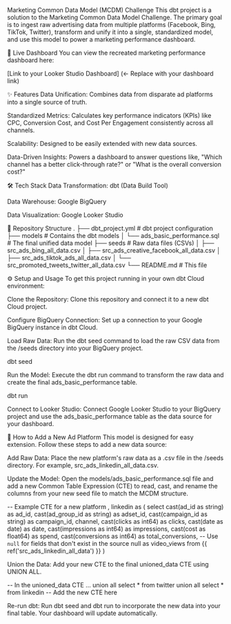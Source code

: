 Marketing Common Data Model (MCDM) Challenge
This dbt project is a solution to the Marketing Common Data Model Challenge. The primary goal is to ingest raw advertising data from multiple platforms (Facebook, Bing, TikTok, Twitter), transform and unify it into a single, standardized model, and use this model to power a marketing performance dashboard.

🚀 Live Dashboard
You can view the recreated marketing performance dashboard here:

[Link to your Looker Studio Dashboard] (<- Replace with your dashboard link)

✨ Features
Data Unification: Combines data from disparate ad platforms into a single source of truth.

Standardized Metrics: Calculates key performance indicators (KPIs) like CPC, Conversion Cost, and Cost Per Engagement consistently across all channels.

Scalability: Designed to be easily extended with new data sources.

Data-Driven Insights: Powers a dashboard to answer questions like, "Which channel has a better click-through rate?" or "What is the overall conversion cost?"

🛠️ Tech Stack
Data Transformation: dbt (Data Build Tool)

Data Warehouse: Google BigQuery

Data Visualization: Google Looker Studio

📂 Repository Structure
.
├── dbt_project.yml       # dbt project configuration
├── models                # Contains the dbt models
│   └── ads_basic_performance.sql  # The final unified data model
├── seeds                 # Raw data files (CSVs)
│   ├── src_ads_bing_all_data.csv
│   ├── src_ads_creative_facebook_all_data.csv
│   ├── src_ads_tiktok_ads_all_data.csv
│   └── src_promoted_tweets_twitter_all_data.csv
└── README.md             # This file

⚙️ Setup and Usage
To get this project running in your own dbt Cloud environment:

Clone the Repository: Clone this repository and connect it to a new dbt Cloud project.

Configure BigQuery Connection: Set up a connection to your Google BigQuery instance in dbt Cloud.

Load Raw Data: Run the dbt seed command to load the raw CSV data from the /seeds directory into your BigQuery project.

dbt seed

Run the Model: Execute the dbt run command to transform the raw data and create the final ads_basic_performance table.

dbt run

Connect to Looker Studio: Connect Google Looker Studio to your BigQuery project and use the ads_basic_performance table as the data source for your dashboard.

🔌 How to Add a New Ad Platform
This model is designed for easy extension. Follow these steps to add a new data source:

Add Raw Data: Place the new platform's raw data as a .csv file in the /seeds directory. For example, src_ads_linkedin_all_data.csv.

Update the Model: Open the models/ads_basic_performance.sql file and add a new Common Table Expression (CTE) to read, cast, and rename the columns from your new seed file to match the MCDM structure.

-- Example CTE for a new platform
, linkedin as (
    select
        cast(ad_id as string) as ad_id,
        cast(ad_group_id as string) as adset_id,
        cast(campaign_id as string) as campaign_id,
        channel,
        cast(clicks as int64) as clicks,
        cast(date as date) as date,
        cast(impressions as int64) as impressions,
        cast(cost as float64) as spend,
        cast(conversions as int64) as total_conversions,
        -- Use `null` for fields that don't exist in the source
        null as video_views
    from {{ ref('src_ads_linkedin_all_data') }}
)

Union the Data: Add your new CTE to the final unioned_data CTE using UNION ALL.

-- In the unioned_data CTE
...
union all
select * from twitter
union all
select * from linkedin -- Add the new CTE here

Re-run dbt: Run dbt seed and dbt run to incorporate the new data into your final table. Your dashboard will update automatically.
